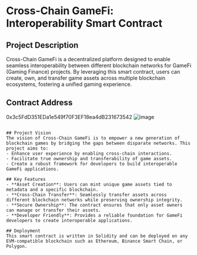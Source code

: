 # Cross-Chain GameFi: Interoperability Smart Contract

## Project Description
Cross-Chain GameFi is a decentralized platform designed to enable seamless interoperability between different blockchain networks for GameFi (Gaming Finance) projects. By leveraging this smart contract, users can create, own, and transfer game assets across multiple blockchain ecosystems, fostering a unified gaming experience.

## Contract Address
0x3c5FdD351EDa1e549f70F3EF18ea4dB231673542
![image](https://github.com/user-attachments/assets/5451a573-8731-40f7-86b3-513e914f2a0d)

```

## Project Vision
The vision of Cross-Chain GameFi is to empower a new generation of blockchain games by bridging the gaps between disparate networks. This project aims to:
- Enhance user experience by enabling cross-chain interactions.
- Facilitate true ownership and transferability of game assets.
- Create a robust framework for developers to build interoperable GameFi applications.

## Key Features
- **Asset Creation**: Users can mint unique game assets tied to metadata and a specific blockchain.
- **Cross-Chain Transfer**: Seamlessly transfer assets across different blockchain networks while preserving ownership integrity.
- **Secure Ownership**: The contract ensures that only asset owners can manage or transfer their assets.
- **Developer Friendly**: Provides a reliable foundation for GameFi developers to create interoperable applications.

## Deployment
This smart contract is written in Solidity and can be deployed on any EVM-compatible blockchain such as Ethereum, Binance Smart Chain, or Polygon.
